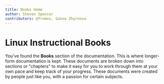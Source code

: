 ```yaml
---
title: Books Home
author: Steven Spencer
contributors: @fromoz, Ganna Zhyrnova
---
```


# Linux Instructional Books

You've found the **Books** section of the documentation. This is where longer-form documentation is kept. These documents are broken down into sections or "chapters" to make it easy for you to work through them at your own pace and keep track of your progress. These documents were created by people just like you, with a passion for certain subjects.